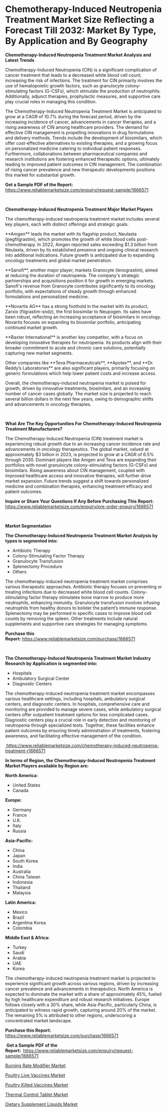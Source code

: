 <p><h1>Chemotherapy-Induced Neutropenia Treatment Market Size Reflecting a Forecast Till 2032: Market By Type, By Application and By Geography</h1></p><p><strong>Chemotherapy-Induced Neutropenia Treatment Market Analysis and Latest Trends</strong></p>
<p><p>Chemotherapy-Induced Neutropenia (CIN) is a significant complication of cancer treatment that leads to a decreased white blood cell count, increasing the risk of infections. The treatment for CIN primarily involves the use of hematopoietic growth factors, such as granulocyte colony-stimulating factors (G-CSFs), which stimulate the production of neutrophils. Additionally, adjunct therapies, prophylactic measures, and supportive care play crucial roles in managing this condition.</p><p>The Chemotherapy-Induced Neutropenia Treatment Market is anticipated to grow at a CAGR of 10.7% during the forecast period, driven by the increasing incidence of cancer, advancements in cancer therapies, and a rising awareness of CIN among healthcare providers. The demand for effective CIN management is propelling innovations in drug formulations and delivery methods. Trends include the development of biosimilars, which offer cost-effective alternatives to existing therapies, and a growing focus on personalized medicine catering to individual patient responses. Furthermore, collaborations between pharmaceutical companies and research institutions are fostering enhanced therapeutic options, ultimately leading to improved patient outcomes in CIN management. The combination of rising cancer prevalence and new therapeutic developments positions this market for substantial growth.</p></p>
<p><strong>Get a Sample PDF of the Report:&nbsp;</strong> <a href="https://www.reliablemarketsize.com/enquiry/request-sample/1666571?utm_campaign=1103&utm_medium=2&utm_source=Github&utm_content=ia&utm_term=09032025&utm_id=chemotherapy-induced-neutropenia-treatment">https://www.reliablemarketsize.com/enquiry/request-sample/1666571</a></p>
<p>&nbsp;</p>
<p><strong>Chemotherapy-Induced Neutropenia Treatment Major Market Players</strong></p>
<p><p>The chemotherapy-induced neutropenia treatment market includes several key players, each with distinct offerings and strategic goals. </p><p>**Amgen** leads the market with its flagship product, Neulasta (pegfilgrastim), which promotes the growth of white blood cells post-chemotherapy. In 2022, Amgen reported sales exceeding $1.3 billion from Neulasta, driven by its established presence and ongoing clinical research into additional indications. Future growth is anticipated due to expanding oncology treatments and global market penetration.</p><p>**Sanofi**, another major player, markets Granocyte (lenograstim), aimed at reducing the duration of neutropenia. The company's strategic partnerships and acquisitions position it for growth in emerging markets. Sanofi's revenue from Granocyte contributes significantly to its oncology portfolio, with expectations of steady growth through enhanced formulations and personalized medicine.</p><p>**Novartis AG** has a strong foothold in the market with its product, Zarxio (filgrastim-sndz), the first biosimilar to Neupogen. Its sales have been robust, reflecting an increasing acceptance of biosimilars in oncology. Novartis focuses on expanding its biosimilar portfolio, anticipating continued market growth.</p><p>**Baxter International** is another key competitor, with a focus on developing innovative therapies for neutropenia. Its products align with their broader commitment to acute and chronic care solutions, potentially capturing new market segments.</p><p>Other companies like **Teva Pharmaceuticals**, **Apotex**, and **Dr. Reddy’s Laboratories** are also significant players, primarily focusing on generic formulations which help lower patient costs and increase access.</p><p>Overall, the chemotherapy-induced neutropenia market is poised for growth, driven by innovative treatments, biosimilars, and an increasing number of cancer cases globally. The market size is projected to reach several billion dollars in the next few years, owing to demographic shifts and advancements in oncology therapies.</p></p>
<p>&nbsp;</p>
<p><strong>What Are The Key Opportunities For Chemotherapy-Induced Neutropenia Treatment Manufacturers?</strong></p>
<p><p>The Chemotherapy-Induced Neutropenia (CIN) treatment market is experiencing robust growth due to an increasing cancer incidence rate and advancements in oncology therapeutics. The global market, valued at approximately $3 billion in 2023, is projected to grow at a CAGR of 6.5% through 2030. Dominant players like Amgen and Teva are expanding their portfolios with novel granulocyte colony-stimulating factors (G-CSFs) and biosimilars. Rising awareness about CIN management, coupled with improved healthcare access and innovative therapies, will further drive market expansion. Future trends suggest a shift towards personalized medicine and combination therapies, enhancing treatment efficacy and patient outcomes.</p></p>
<p><strong>Inquire or Share Your Questions If Any Before Purchasing This Report:</strong> <a href="https://www.reliablemarketsize.com/enquiry/pre-order-enquiry/1666571?utm_campaign=1103&utm_medium=2&utm_source=Github&utm_content=ia&utm_term=09032025&utm_id=chemotherapy-induced-neutropenia-treatment">https://www.reliablemarketsize.com/enquiry/pre-order-enquiry/1666571</a></p>
<p>&nbsp;</p>
<p><strong>Market Segmentation</strong></p>
<p><strong>The Chemotherapy-Induced Neutropenia Treatment Market Analysis by types is segmented into:</strong></p>
<p><ul><li>Antibiotic Therapy</li><li>Colony-Stimulating Factor Therapy</li><li>Granulocyte Transfusion</li><li>Splenectomy Procedure</li><li>Others</li></ul></p>
<p><p>The chemotherapy-induced neutropenia treatment market comprises various therapeutic approaches. Antibiotic therapy focuses on preventing or treating infections due to decreased white blood cell counts. Colony-stimulating factor therapy stimulates bone marrow to produce more neutrophils, enhancing immunity. Granulocyte transfusion involves infusing neutrophils from healthy donors to bolster the patient’s immune response. Splenectomy may be performed in specific cases to improve blood cell counts by removing the spleen. Other treatments include natural supplements and supportive care strategies for managing symptoms.</p></p>
<p><strong>Purchase this Report:&nbsp;</strong><a href="https://www.reliablemarketsize.com/purchase/1666571?utm_campaign=1103&utm_medium=2&utm_source=Github&utm_content=ia&utm_term=09032025&utm_id=chemotherapy-induced-neutropenia-treatment">https://www.reliablemarketsize.com/purchase/1666571</a></p>
<p>&nbsp;</p>
<p><strong>The Chemotherapy-Induced Neutropenia Treatment Market Industry Research by Application is segmented into:</strong></p>
<p><ul><li>Hospitals</li><li>Ambulatory Surgical Center</li><li>Diagnostic Centers</li></ul></p>
<p><p>The chemotherapy-induced neutropenia treatment market encompasses various healthcare settings, including hospitals, ambulatory surgical centers, and diagnostic centers. In hospitals, comprehensive care and monitoring are provided to manage severe cases, while ambulatory surgical centers offer outpatient treatment options for less complicated cases. Diagnostic centers play a crucial role in early detection and monitoring of neutropenia through specialized tests. Together, these facilities enhance patient outcomes by ensuring timely administration of treatments, fostering awareness, and facilitating effective management of the condition.</p></p>
<p><a href="https://www.reliablemarketsize.com/chemotherapy-induced-neutropenia-treatment-r1666571?utm_campaign=1103&utm_medium=2&utm_source=Github&utm_content=ia&utm_term=09032025&utm_id=chemotherapy-induced-neutropenia-treatment">&nbsp;https://www.reliablemarketsize.com/chemotherapy-induced-neutropenia-treatment-r1666571</a></p>
<p><strong>In terms of Region, the Chemotherapy-Induced Neutropenia Treatment Market Players available by Region are:</strong></p>
<p>
    <p> <strong> North America: </strong>
        <ul>
            <li>United States</li>
            <li>Canada</li>
        </ul>
        </p> 
    <p> <strong> Europe: </strong>
        <ul>
            <li>Germany</li>
            <li>France</li>
            <li>U.K.</li>
            <li>Italy</li>
            <li>Russia</li>
        </ul>
        </p> 
    <p> <strong> Asia-Pacific: </strong>
        <ul>
            <li>China</li>
            <li>Japan</li>
            <li>South Korea</li>
            <li>India</li>
            <li>Australia</li>
            <li>China Taiwan</li>
            <li>Indonesia</li>
            <li>Thailand</li>
            <li>Malaysia</li>
        </ul>
        </p> 
    <p> <strong> Latin America: </strong>
        <ul>
            <li>Mexico</li>
            <li>Brazil</li>
            <li>Argentina Korea</li>
            <li>Colombia</li>
        </ul>
        </p> 
    <p> <strong> Middle East & Africa: </strong>
        <ul>
            <li>Turkey</li>
            <li>Saudi</li>
            <li>Arabia</li>
            <li>UAE</li>
            <li>Korea</li>
        </ul>
    </p>
    </p>
<p><p>The chemotherapy-induced neutropenia treatment market is projected to experience significant growth across various regions, driven by increasing cancer prevalence and advancements in therapeutics. North America is expected to dominate the market with a share of approximately 45%, fueled by high healthcare expenditure and robust research initiatives. Europe follows closely with a 30% share, while Asia-Pacific, particularly China, is anticipated to witness rapid growth, capturing around 20% of the market. The remaining 5% is attributed to other regions, underscoring a concentrated market landscape.</p></p>
<p><strong>Purchase this Report: </strong><a href="https://www.reliablemarketsize.com/purchase/1666571?utm_campaign=1103&utm_medium=2&utm_source=Github&utm_content=ia&utm_term=09032025&utm_id=chemotherapy-induced-neutropenia-treatment">https://www.reliablemarketsize.com/purchase/1666571</a></p>
<p>&nbsp;<strong>Get a Sample PDF of the Report:&nbsp;&nbsp;</strong><a href="https://www.reliablemarketsize.com/enquiry/request-sample/1666571?utm_campaign=1103&utm_medium=2&utm_source=Github&utm_content=ia&utm_term=09032025&utm_id=chemotherapy-induced-neutropenia-treatment">https://www.reliablemarketsize.com/enquiry/request-sample/1666571</a></p>
<p><strong></strong></p>
<p><p><a href="https://github.com/saqafidrahea/Market-Research-Report-List-1/blob/main/burning-rate-modifier-market.md?utm_campaign=1103&utm_medium=2&utm_source=Github&utm_content=ia&utm_term=09032025&utm_id=chemotherapy-induced-neutropenia-treatment">Burning Rate Modifier Market</a></p><p><a href="https://github.com/vespigeakexc/Market-Research-Report-List-1/blob/main/poultry-live-vaccines-market.md?utm_campaign=1103&utm_medium=2&utm_source=Github&utm_content=ia&utm_term=09032025&utm_id=chemotherapy-induced-neutropenia-treatment">Poultry Live Vaccines Market</a></p><p><a href="https://github.com/eimutelufta/Market-Research-Report-List-1/blob/main/poultry-killed-vaccines-market.md?utm_campaign=1103&utm_medium=2&utm_source=Github&utm_content=ia&utm_term=09032025&utm_id=chemotherapy-induced-neutropenia-treatment">Poultry Killed Vaccines Market</a></p><p><a href="https://github.com/bartzthateis/Market-Research-Report-List-1/blob/main/thermal-control-tablet-market.md?utm_campaign=1103&utm_medium=2&utm_source=Github&utm_content=ia&utm_term=09032025&utm_id=chemotherapy-induced-neutropenia-treatment">Thermal Control Tablet Market</a></p><p><a href="https://github.com/afghatakito29/Market-Research-Report-List-1/blob/main/dietary-supplement-liquids-market.md?utm_campaign=1103&utm_medium=2&utm_source=Github&utm_content=ia&utm_term=09032025&utm_id=chemotherapy-induced-neutropenia-treatment">Dietary Supplement Liquids Market</a></p></p>